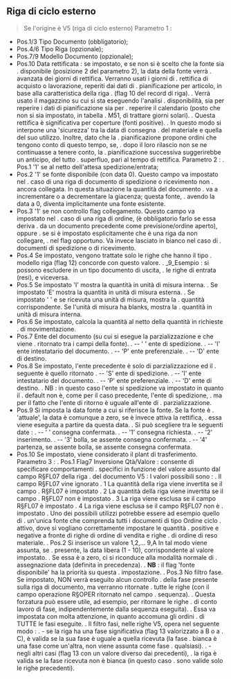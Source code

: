 ## Riga di ciclo esterno
>Se l'origine è V5 (riga di ciclo esterno)
Parametro 1 : 
-    Pos.1/3   Tipo Documento (obbligatorio);
-    Pos.4/6   Tipo Riga (opzionale);
-    Pos.7/9   Modello Documento (opzionale);
-    Pos.10    Data rettificata :  se impostato, e se non si è scelto che la fonte sia
.              disponibile (posizione 2 del parametro 2), la data della fonte verrà
.              avanzata dei giorni di rettifica. Verranno usati i giorni di
.              rettifica di acquisto o lavorazione, reperiti dai dati di
.              pianificazione per articolo, in base alla caratteristica della riga
.              (flag 10 del record di riga).
.              Verrà usato il magazzino su cui si sta eseguendo l'analisi
.              disponibilità, sia per reperire i dati di pianificazione sia per
.              reperire il calendario (posto che non si sia impostato, in tabella
.              M51, di trattare giorni solari).
.              Questa rettifica è significativa per coperture (fonti positive).
.              In questo modo si interpone una 'sicurezza' tra la data di consegna
.              del materiale e quella del suo utilizzo. Inoltre, dato che la
.              pianificazione propone ordini che tengono conto di questo tempo, se,
.              dopo il loro rilascio non se ne continuasse a tenere conto, la
.              pianificazione successiva suggerirebbe un anticipo, del tutto
.              superfluo, pari al tempo di rettifica.
Parametro 2 : 
.    Pos.1     '1' se al netto dell'attesa spedizione/entrata;
-    Pos.2     '1' se fonte disponibile (con data 0). Questo campo va impostato nel
.                  caso di una riga di documento di spedizione o ricevimento non
.                  ancora collegata. In questa situazione la quantità del documento
.                  va a incrementare o a decrementare la giacenza; questa fonte,
.                  avendo la data a 0, diventa implicitamente una fonte esistente.
-    Pos.3     '1' se non controllo flag collegamento. Questo campo va impostato nel
.                  caso di una riga di ordine, (è obbligatorio farlo se essa deriva
.                  da un documento precedente come previsione/ordine aperto), oppure
.                  se si è impostato esplicitamente che è una riga da non collegare,
.                  nel flag opportuno. Va invece lasciato in bianco nel caso di
.                  documenti di spedizione o di ricevimento.
-    Pos.4     Se impostato, vengono trattate solo le righe che hanno il tipo
.              modello riga (flag 12) concorde con questo valore.
.              _9_Esempio :  si possono escludere in un tipo documento di uscita,
.               le righe di entrata (resi), e viceversa.
-    Pos.5     Se impostato 'I' mostra la quantità in unità di misura interna.
.              Se impostato 'E' mostra la quantità in unità di misura esterna.
.              Se impostato ' ' e se ricevuta una unità di misura, mostra la
.              quantità corrispondente. Se l'unità di misura ha blanks, mostra la
.              quantità in unità di misura interna.
-    Pos.6     Se impostato, calcola la quantità al netto della quantità in richieste
.              di movimentazione.
-    Pos.7     Ente del documento (su cui si esegue la parzializzazione e che viene
.              ritornato tra i campi della fonte).
.              -- ' ' ente di spedizione.
.              -- 'I' ente intestatario del documento.
.              -- 'P' ente preferenziale.
.              -- 'D' ente di destino.
-    Pos.8     Se impostato, l'ente precedente è solo di parzializzazione ed il
.              seguente è quello ritornato
.              -- 'S' ente di spedizione.
.              -- 'I' ente intestatario del documento.
.              -- 'P' ente preferenziale.
.              -- 'D' ente di destino.
.              NB :  in questo caso l'ente si spedizione va impostato in quanto il
.              default non è, come per il caso precedente, l'ente di spedizione,
.              ma per il fatto che l'ente di ritorno è uguale all'ente di
.              parzializzazione.
-    Pos.9     Si imposta la data fonte a cui si riferisce la fonte. Se la fonte è
.              'attuale', la data è comunque a zero, se è invece attiva la rettifica,
.              essa viene eseguita a partire da questa data.
.              Si può scegliere tra le seguenti date : 
.              -- ' ' consegna confermata.
.              -- '1' consegna richiesta.
.              -- '2' inserimento.
.              -- '3' bolla, se assente consegna confermata.
.              -- '4' partenza, se assente bolla, se assente consegna confermata.
-    Pos.10    Se impostato, viene considerato il plant di trasferimento.
Parametro 3 : 
.    Pos.1     Flag7 Inversione Qtà/Valore :  consente di specificare comportamenti
.              specifici in funzione del valore assunto dal campo R§FL07 della riga
.              del documento V5 :  I valori possibili sono : 
.                             Il campo R§FL07 vine ignorato
.              1              La quantità della riga viene invertita se il campo
.                             R§FL07 è impostato
.              2              La quantità della riga viene invertita se il campo
.                             R§FL07 non è impostato
.              3              La riga viene esclusa se il campo R§FL07 è impostato
.              4              La riga viene esclusa se il campo R§FL07 non è
.                             impostato
.              Uno dei possibili utilizzi potrebbe essere ad esempio quello di
.              un'unica fonte che comprenda tutti i documenti di tipo Ordine ciclo
.              attivo, dove si  vogliano correttamente impostare le quantità
.              positive e negative a fronte di righe di ordine di vendita e righe
.              di ordine di reso materiale.
.    Pos.2     Si inserisce un valore 1,2,... 9,A In tal modo viene assunta, se
.              presente, la data libera (1 - 10), corrispondente al valore impostato.
.              Se essa è a zero, ci si riconduce alla modalità normale di
.              assegnazione data (definita in precedenza).
.              **NB** :  il flag 'fonte disponibile' ha la priorità su questa
.              impostazione.
.    Pos.3     No filtro fase. Se impostato, NON verrà eseguito alcun controllo
.              della fase presente sulla riga di documento, ma verranno ritornate
.              tutte le righe (con il campo operazione R§OPER ritornato nel campo
.              sequenza).
.              Questa forzatura può essere utile, ad esempio, per ritornare le righe
.              di conto lavoro di fase, indipendentemente dalla sequenza eseguita).
.              Essa va impostata con molta attenzione, in quanto accomuna gli ordini
.              di TUTTE le fasi eseguite.
.              Il filtro fasi, nelle righe V5, opera nel seguente modo : 
.              - se la riga ha una fase significativa (flag 13 valorizzato a B o a
.                C), è valida se la sua fase è uguale a quella ricevuta (la fase
.                bianca è una fase come un'altra, non viene assunta come fase
.                qualsiasi).
.              - negli altri casi (flag 13 con un valore diverso dai precedenti),
.                la riga è valida se la fase ricevuta non è bianca (in questo caso
.                sono valide solo le righe precedenti).

